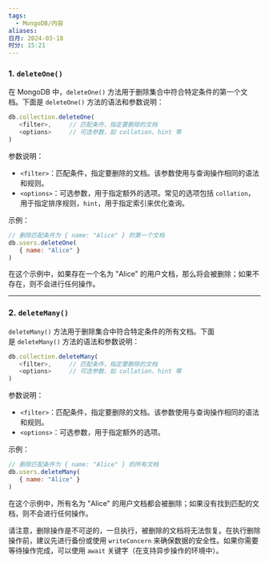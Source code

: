 ```yaml
---
tags:
  - MongoDB/内容
aliases: 
日月: 2024-03-18
时分: 15:21
---
```

### 1. `deleteOne()`

在 MongoDB 中，`deleteOne()` 方法用于删除集合中符合特定条件的第一个文档。下面是 `deleteOne()` 方法的语法和参数说明：

```javascript
db.collection.deleteOne(
   <filter>,     // 匹配条件，指定要删除的文档
   <options>     // 可选参数，如 collation、hint 等
)
```

参数说明：

- `<filter>`：匹配条件，指定要删除的文档。该参数使用与查询操作相同的语法和规则。
- `<options>`：可选参数，用于指定额外的选项。常见的选项包括 `collation`，用于指定排序规则，`hint`，用于指定索引来优化查询。

示例：

```javascript
// 删除匹配条件为 { name: "Alice" } 的第一个文档
db.users.deleteOne(
   { name: "Alice" }
)
```

在这个示例中，如果存在一个名为 "Alice" 的用户文档，那么将会被删除；如果不存在，则不会进行任何操作。

---
### 2. `deleteMany()`

`deleteMany()` 方法用于删除集合中符合特定条件的所有文档。下面是 `deleteMany()` 方法的语法和参数说明：

```javascript
db.collection.deleteMany(
   <filter>,     // 匹配条件，指定要删除的文档
   <options>     // 可选参数，如 collation、hint 等
)
```

参数说明：

- `<filter>`：匹配条件，指定要删除的文档。该参数使用与查询操作相同的语法和规则。
- `<options>`：可选参数，用于指定额外的选项。

示例：

```javascript
// 删除匹配条件为 { name: "Alice" } 的所有文档
db.users.deleteMany(
   { name: "Alice" }
)
```

在这个示例中，所有名为 "Alice" 的用户文档都会被删除；如果没有找到匹配的文档，则不会进行任何操作。

请注意，删除操作是不可逆的，一旦执行，被删除的文档将无法恢复。在执行删除操作前，建议先进行备份或使用 `writeConcern` 来确保数据的安全性。如果你需要等待操作完成，可以使用 `await` 关键字（在支持异步操作的环境中）。